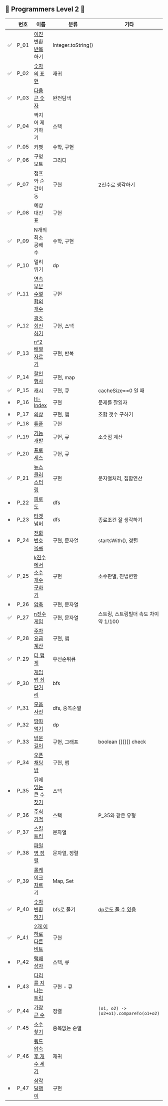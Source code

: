 ## 💜 Programmers Level 2 💜

|  | 번호   | 이름                                                                                 | 분류                 | 기타                       |
|--|------|------------------------------------------------------------------------------------|--------------------|--------------------------|
| ✅ | P_01 | [이진변환 반복하기](https://school.programmers.co.kr/learn/courses/30/lessons/70129)       | Integer.toString() |                          |
| ✅ | P_02 | [숫자의 표현](https://school.programmers.co.kr/learn/courses/30/lessons/12924)          | 재귀                 |                          |
| ✅ | P_03 | [다음 큰 숫자](https://school.programmers.co.kr/learn/courses/30/lessons/12911)         | 완전탐색               |                          |
| ✅ | P_04 | 짝지어 제거하기                                                                           | 스택                 |                          |
| ✅ | P_05 | 카펫                                                                                 | 수학, 구현             |                          |
| ✅ | P_06 | 구명보트                                                                               | 그리디                |                          |
| ✅ | P_07 | 점프와 순간이동                                                                           | 구현                 | 2진수로 생각하기                |
| ✅ | P_08 | 예상대진표                                                                              | 구현                 |                          |
| ✅ | P_09 | N개의 최소 공배수                                                                         | 수학, 구현             |                          |
| ✅ | P_10 | 멀리 뛰기                                                                              | dp                 |                          |
| ✅ | P_11 | [연속 부분 수열 합의 개수](https://school.programmers.co.kr/learn/courses/30/lessons/131701) | 구현                 |                          |
| ✅ | P_12 | [괄호 회전하기](https://school.programmers.co.kr/learn/courses/30/lessons/76502)         | 구현, 스택             |                          |
| ✅ | P_13 | [n^2 배열 자르기](https://school.programmers.co.kr/learn/courses/30/lessons/87390)      | 구현, 반복             |                          |
| ✅ | P_14 | [할인 행사](https://school.programmers.co.kr/learn/courses/30/lessons/131127)          | 구현, map            |                          |
| ✅ | P_15 | [캐시](https://school.programmers.co.kr/learn/courses/30/lessons/17680)              | 구현, 큐              | cacheSize==0 일 때         |
| ⏸ | P_16 | [H-Index](https://school.programmers.co.kr/learn/courses/30/lessons/42747)         | 구현                 | 문제를 잘읽자                  |
| ⏸ | P_17 | [의상](https://school.programmers.co.kr/learn/courses/30/lessons/42578)              | 구현, 맵              | 조합 갯수 구하기                |
| ✅ | P_18 | [튜플](https://school.programmers.co.kr/learn/courses/30/lessons/64065)              | 구현                 |                          |
| ✅ | P_19 | [기능개발](https://school.programmers.co.kr/learn/courses/30/lessons/42586)            | 구현, 큐              | 소숫점 계산                   |
| ✅ | P_20 | [프로세스](https://school.programmers.co.kr/learn/courses/30/lessons/42587)            | 구현, 큐              |                          |
| ✅ | P_21 | [뉴스 클러스터링](https://school.programmers.co.kr/learn/courses/30/lessons/17677)        | 구현                 | 문자열처리, 집합연산              |
| ⏸ | P_22 | [피로도](https://school.programmers.co.kr/learn/courses/30/lessons/87946)             | dfs                |                          |
| ⏸ | P_23 | [타겟넘버](https://school.programmers.co.kr/learn/courses/30/lessons/43165)            | dfs                | 종료조건 잘 생각하기              |
| ⏸ | P_24 | [전화번호 목록](https://school.programmers.co.kr/learn/courses/30/lessons/42577)         | 구현, 문자열            | startsWith(), 정렬         |
| ✅ | P_25 | [k진수에서 소수 개수 구하기](https://school.programmers.co.kr/learn/courses/30/lessons/92335) | 구현                 | 소수판별, 진법변환               |
| ⏸ | P_26 | [압축](https://school.programmers.co.kr/learn/courses/30/lessons/17684)              | 구현, 문자열            |                          |
| ✅ | P_27 | [n진수 게임](https://school.programmers.co.kr/learn/courses/30/lessons/17687)          | 구현, 문자열            | 스트링, 스트링빌더 속도 차이 약 1/100 |
| ✅ | P_28 | [주차 요금 계산](https://school.programmers.co.kr/learn/courses/30/lessons/92341)        | 구현, 맵              |                          |
| ✅ | P_29 | [더 맵게](https://school.programmers.co.kr/learn/courses/30/lessons/42626)            | 우선순위큐              |                          |
| ✅ | P_30 | [게임 맵 최단거리](https://school.programmers.co.kr/learn/courses/30/lessons/1844)        | bfs                |                          |
| ✅ | P_31 | [모음 사전](https://school.programmers.co.kr/learn/courses/30/lessons/84512)           | dfs, 중복순열          |                          |
| ✅ | P_32 | [땅따먹기](https://school.programmers.co.kr/learn/courses/30/lessons/12913)            | dp                 |                          |
| ✅ | P_33 | [방문길이](https://school.programmers.co.kr/learn/courses/30/lessons/49994)            | 구현, 그래프            | boolean [][][] check     |
| ✅ | P_34 | [오픈채팅방](https://school.programmers.co.kr/learn/courses/30/lessons/42888)           | 구현, 맵              |                          |
| ⏸ | P_35 | [뒤에 있는 큰 수 찾기](https://school.programmers.co.kr/learn/courses/30/lessons/154539)   | 스택                 |                          |
| ✅ | P_36 | [주식 가격](https://school.programmers.co.kr/learn/courses/30/lessons/42584)           | 스택                 | P_35와 같은 유형              |
| ✅ | P_37 | [스킬 트리](https://school.programmers.co.kr/learn/courses/30/lessons/49993)           | 문자열                |                          |
| ✅ | P_38 | [파일명 정렬](https://school.programmers.co.kr/learn/courses/30/lessons/17686)          | 문자열, 정렬            |                          |
| ✅ | P_39 | [롤케이크 자르기](https://school.programmers.co.kr/learn/courses/30/lessons/132265)       | Map, Set           |                          |
| ✅ | P_40 | [숫자 변환하기](https://school.programmers.co.kr/learn/courses/30/lessons/154538)        | bfs로 풀기            | [dp로도 풀 수 있음](Java_Programmers/Level2/숫자변환하기.java)    |
| ✅ | P_41 | [2개 이하로 다른 비트](https://school.programmers.co.kr/learn/courses/30/lessons/77885)    | 구현                 |                          |
| ⏸ | P_42 | [택배 상자](https://school.programmers.co.kr/learn/courses/30/lessons/131704)          | 스택, 큐              |                          |
| ⏸ | P_43 | [다리를 지나는 트럭](https://school.programmers.co.kr/learn/courses/30/lessons/42583)      | 구현 - 큐             |  |
| ✅ | P_44 | [가장 큰 수](https://school.programmers.co.kr/learn/courses/30/lessons/42746)          | 정렬                 | `(o1, o2) -> (o2+o1).compareTo(o1+o2)` |
| ✅ | P_45 | [소수 찾기](https://school.programmers.co.kr/learn/courses/30/lessons/42839)           | 중복없는 순열            |  |
| ✅ | P_46 | [쿼드 압축 후 개수 세기](https://school.programmers.co.kr/learn/courses/30/lessons/68936)   | 재귀                 |  |
| ⏸ | P_47 | [삼각 달팽이](https://school.programmers.co.kr/learn/courses/30/lessons/68645)          | 구현                  |  |






